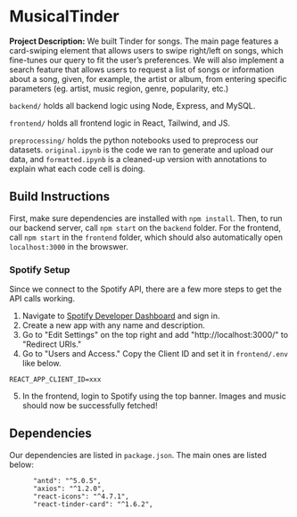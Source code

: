 # MusicalTinder

**Project Description:** We built Tinder for songs. The main page features a card-swiping element that allows users to swipe right/left on songs, which fine-tunes our query to fit the user’s preferences. We will also implement a search feature that allows users to request a list of songs or information about a song, given, for example, the artist or album, from entering specific parameters (eg. artist, music region, genre, popularity, etc.)

`backend/` holds all backend logic using Node, Express, and MySQL.

`frontend/` holds all frontend logic in React, Tailwind, and JS.

`preprocessing/` holds the python notebooks used to preprocess our datasets. `original.ipynb` is the code we ran to generate and upload our data, and `formatted.ipynb` is a cleaned-up version with annotations to explain what each code cell is doing.


## Build Instructions

First, make sure dependencies are installed with `npm install`. Then, to run our backend server, call `npm start` on the `backend` folder. For the frontend, call `npm start` in the `frontend` folder, which should also automatically open `localhost:3000` in the browswer.

### Spotify Setup

Since we connect to the Spotify API, there are a few more steps to get the API calls working.
1. Navigate to [Spotify Developer Dashboard](https://developer.spotify.com/dashboard/login) and sign in.
2. Create a new app with any name and description.
3. Go to "Edit Settings" on the top right and add "http://localhost:3000/" to "Redirect URIs."
4. Go to "Users and Access." Copy the Client ID and set it in `frontend/.env` like below.
```
REACT_APP_CLIENT_ID=xxx
```
5. In the frontend, login to Spotify using the top banner. Images and music should now be successfully fetched!

## Dependencies

Our dependencies are listed in `package.json`. The main ones are listed below:
```
      "antd": "^5.0.5",
      "axios": "^1.2.0",
      "react-icons": "^4.7.1",
      "react-tinder-card": "^1.6.2",
```
